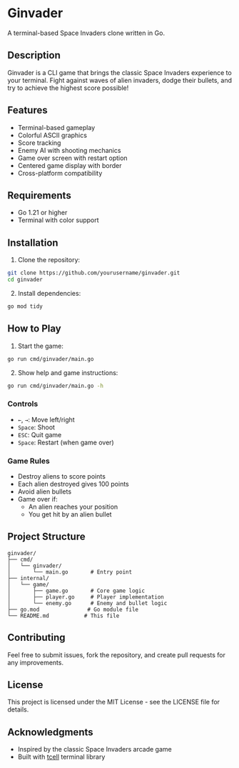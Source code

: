 # Ginvader

A terminal-based Space Invaders clone written in Go.

## Description

Ginvader is a CLI game that brings the classic Space Invaders experience to your terminal. Fight against waves of alien invaders, dodge their bullets, and try to achieve the highest score possible!

## Features

- Terminal-based gameplay
- Colorful ASCII graphics
- Score tracking
- Enemy AI with shooting mechanics
- Game over screen with restart option
- Centered game display with border
- Cross-platform compatibility

## Requirements

- Go 1.21 or higher
- Terminal with color support

## Installation

1. Clone the repository:
```bash
git clone https://github.com/yourusername/ginvader.git
cd ginvader
```

2. Install dependencies:
```bash
go mod tidy
```

## How to Play

1. Start the game:
```bash
go run cmd/ginvader/main.go
```

2. Show help and game instructions:
```bash
go run cmd/ginvader/main.go -h
```

### Controls

- `←`, `→`: Move left/right
- `Space`: Shoot
- `ESC`: Quit game
- `Space`: Restart (when game over)

### Game Rules

- Destroy aliens to score points
- Each alien destroyed gives 100 points
- Avoid alien bullets
- Game over if:
  - An alien reaches your position
  - You get hit by an alien bullet

## Project Structure

```
ginvader/
├── cmd/
│   └── ginvader/
│       └── main.go       # Entry point
├── internal/
│   └── game/
│       ├── game.go       # Core game logic
│       ├── player.go     # Player implementation
│       └── enemy.go      # Enemy and bullet logic
├── go.mod               # Go module file
└── README.md           # This file
```

## Contributing

Feel free to submit issues, fork the repository, and create pull requests for any improvements.

## License

This project is licensed under the MIT License - see the LICENSE file for details.

## Acknowledgments

- Inspired by the classic Space Invaders arcade game
- Built with [tcell](https://github.com/gdamore/tcell) terminal library
